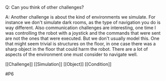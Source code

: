 Q: Can you think of other challenges?

A: Another challenge is about the kind of environments we simulate. For instance we don't simulate dark rooms, as the type of navigation you do is way different. Also communication challenges are interesting, one time I was controlling the robot with a joystick and the commands that were sent are not the ones that were executed. But we don't usually model this. One that might seem trivial is structures on the floor, in one case there was a sharp object in the floor that could harm the robot. There are a lot of aspects of the environment one must consider to navigate well.

[[Challenge]]
[[Simulation]]
[[Object]]
[[Condition]]

#P6 
